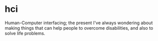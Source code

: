 # hci
Human-Computer interfacing; the present
I've always wondering about making things that can help people to overcome disabilities, and also to solve life problems.
